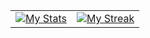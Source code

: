 <table style="border:none;margin:0 auto">
  <tr style="border:none;">
    <td style="border:none;"><a target="_blank" href="https://github.com/anuraghazra/github-readme-stats"><img src="https://github-readme-stats.vercel.app/api?username=stucodegreen&include_all_commits=true&count_private=true&show_icons=true&theme=dracula&text_color=8b8b8b&bg_color=0000&hide_border=true&custom_title=stucodegreen%27s%20Github%20Stats" alt="My Stats"/></a></td>
    <td style="border:none;"><a target="_blank" href="https://github.com/DenverCoder1/github-readme-streak-stats"><img src="https://github-readme-streak-stats.herokuapp.com?user=stucodegreen&theme=dracula&dates=8b8b8b&background=0000&hide_border=true" alt="My Streak"/></a></td>
  </tr>
</table>
